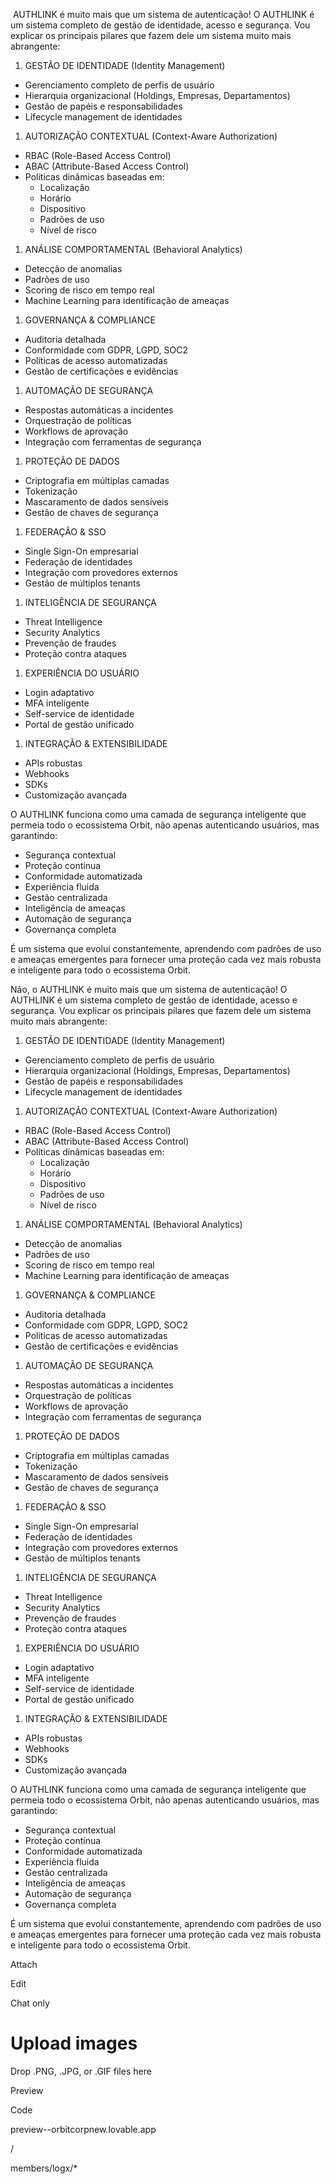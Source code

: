 
 AUTHLINK é muito mais que um sistema de autenticação! O AUTHLINK é um sistema completo de gestão de identidade, acesso e segurança. Vou explicar os principais pilares que fazem dele um sistema muito mais abrangente:

1. GESTÃO DE IDENTIDADE (Identity Management)

- Gerenciamento completo de perfis de usuário
- Hierarquia organizacional (Holdings, Empresas, Departamentos)
- Gestão de papéis e responsabilidades
- Lifecycle management de identidades

1. AUTORIZAÇÃO CONTEXTUAL (Context-Aware Authorization)

- RBAC (Role-Based Access Control)
- ABAC (Attribute-Based Access Control)
- Políticas dinâmicas baseadas em:
    - Localização
    - Horário
    - Dispositivo
    - Padrões de uso
    - Nível de risco

1. ANÁLISE COMPORTAMENTAL (Behavioral Analytics)

- Detecção de anomalias
- Padrões de uso
- Scoring de risco em tempo real
- Machine Learning para identificação de ameaças

1. GOVERNANÇA & COMPLIANCE

- Auditoria detalhada
- Conformidade com GDPR, LGPD, SOC2
- Políticas de acesso automatizadas
- Gestão de certificações e evidências

1. AUTOMAÇÃO DE SEGURANÇA

- Respostas automáticas a incidentes
- Orquestração de políticas
- Workflows de aprovação
- Integração com ferramentas de segurança

1. PROTEÇÃO DE DADOS

- Criptografia em múltiplas camadas
- Tokenização
- Mascaramento de dados sensíveis
- Gestão de chaves de segurança

1. FEDERAÇÃO & SSO

- Single Sign-On empresarial
- Federação de identidades
- Integração com provedores externos
- Gestão de múltiplos tenants

1. INTELIGÊNCIA DE SEGURANÇA

- Threat Intelligence
- Security Analytics
- Prevenção de fraudes
- Proteção contra ataques

1. EXPERIÊNCIA DO USUÁRIO

- Login adaptativo
- MFA inteligente
- Self-service de identidade
- Portal de gestão unificado

1. INTEGRAÇÃO & EXTENSIBILIDADE

- APIs robustas
- Webhooks
- SDKs
- Customização avançada

O AUTHLINK funciona como uma camada de segurança inteligente que permeia todo o ecossistema Orbit, não apenas autenticando usuários, mas garantindo:

- Segurança contextual
- Proteção contínua
- Conformidade automatizada
- Experiência fluida
- Gestão centralizada
- Inteligência de ameaças
- Automação de segurança
- Governança completa

É um sistema que evolui constantemente, aprendendo com padrões de uso e ameaças emergentes para fornecer uma proteção cada vez mais robusta e inteligente para todo o ecossistema Orbit.

Não, o AUTHLINK é muito mais que um sistema de autenticação! O AUTHLINK é um sistema completo de gestão de identidade, acesso e segurança. Vou explicar os principais pilares que fazem dele um sistema muito mais abrangente:

1. GESTÃO DE IDENTIDADE (Identity Management)

- Gerenciamento completo de perfis de usuário
- Hierarquia organizacional (Holdings, Empresas, Departamentos)
- Gestão de papéis e responsabilidades
- Lifecycle management de identidades

1. AUTORIZAÇÃO CONTEXTUAL (Context-Aware Authorization)

- RBAC (Role-Based Access Control)
- ABAC (Attribute-Based Access Control)
- Políticas dinâmicas baseadas em:
    - Localização
    - Horário
    - Dispositivo
    - Padrões de uso
    - Nível de risco

1. ANÁLISE COMPORTAMENTAL (Behavioral Analytics)

- Detecção de anomalias
- Padrões de uso
- Scoring de risco em tempo real
- Machine Learning para identificação de ameaças

1. GOVERNANÇA & COMPLIANCE

- Auditoria detalhada
- Conformidade com GDPR, LGPD, SOC2
- Políticas de acesso automatizadas
- Gestão de certificações e evidências

1. AUTOMAÇÃO DE SEGURANÇA

- Respostas automáticas a incidentes
- Orquestração de políticas
- Workflows de aprovação
- Integração com ferramentas de segurança

1. PROTEÇÃO DE DADOS

- Criptografia em múltiplas camadas
- Tokenização
- Mascaramento de dados sensíveis
- Gestão de chaves de segurança

1. FEDERAÇÃO & SSO

- Single Sign-On empresarial
- Federação de identidades
- Integração com provedores externos
- Gestão de múltiplos tenants

1. INTELIGÊNCIA DE SEGURANÇA

- Threat Intelligence
- Security Analytics
- Prevenção de fraudes
- Proteção contra ataques

1. EXPERIÊNCIA DO USUÁRIO

- Login adaptativo
- MFA inteligente
- Self-service de identidade
- Portal de gestão unificado

1. INTEGRAÇÃO & EXTENSIBILIDADE

- APIs robustas
- Webhooks
- SDKs
- Customização avançada

O AUTHLINK funciona como uma camada de segurança inteligente que permeia todo o ecossistema Orbit, não apenas autenticando usuários, mas garantindo:

- Segurança contextual
- Proteção contínua
- Conformidade automatizada
- Experiência fluida
- Gestão centralizada
- Inteligência de ameaças
- Automação de segurança
- Governança completa

É um sistema que evolui constantemente, aprendendo com padrões de uso e ameaças emergentes para fornecer uma proteção cada vez mais robusta e inteligente para todo o ecossistema Orbit.

Attach

Edit

Chat only

# Upload images

Drop .PNG, .JPG, or .GIF files here

Preview

Code

preview--orbitcorpnew.lovable.app

/

members/logx/*

[](https://preview--orbitcorpnew.lovable.app/)
